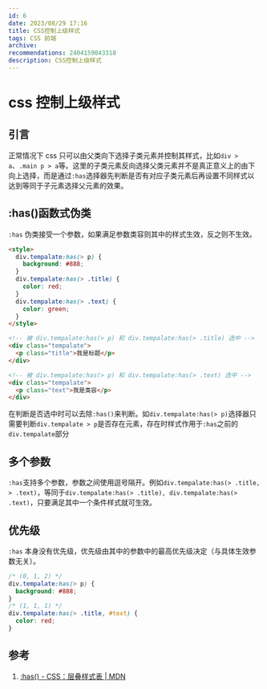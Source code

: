 ```yaml
---
id: 6
date: 2023/08/29 17:16
title: CSS控制上级样式
tags: CSS 前端
archive:
recommendations: 2404159043318
description: CSS控制上级样式
---
```


# css 控制上级样式

## 引言

正常情况下 css 只可以由父类向下选择子类元素并控制其样式，比如`div > a`、`.main p > a`等。这里的子类元素反向选择父类元素并不是真正意义上的由下向上选择，而是通过`:has`选择器先判断是否有对应子类元素后再设置不同样式以达到等同于子元素选择父元素的效果。

## :has()函数式伪类

`:has` 伪类接受一个参数，如果满足参数类容则其中的样式生效，反之则不生效。

```html
<style>
  div.tempalate:has(> p) {
    background: #888;
  }
  div.tempalate:has(> .title) {
    color: red;
  }
  div.tempalate:has(> .text) {
    color: green;
  }
</style>

<!-- 被 div.tempalate:has(> p) 和 div.tempalate:has(> .title) 选中 -->
<div class="tempalate">
  <p class="title">我是标题</p>
</div>

<!-- 被 div.tempalate:has(> p) 和 div.tempalate:has(> .text) 选中 -->
<div class="tempalate">
  <p class="text">我是类容</p>
</div>
```

在判断是否选中时可以去除`:has()`来判断。如`div.tempalate:has(> p)`选择器只需要判断`div.tempalate > p`是否存在元素，存在时样式作用于`:has`之前的`div.tempalate`部分

## 多个参数

`:has`支持多个参数，参数之间使用逗号隔开。例如`div.tempalate:has(> .title, > .text)`，等同于`div.tempalate:has(> .title), div.tempalate:has(> .text)`，只要满足其中一个条件样式就可生效。

## 优先级

`:has` 本身没有优先级，优先级由其中的参数中的最高优先级决定（与具体生效参数无关）。

```css
/* (0, 1, 2) */
div.tempalate:has(> p) {
  background: #888;
}
/* (1, 1, 1) */
div.tempalate:has(> .title, #text) {
  color: red;
}
```

## 参考

1. [:has() - CSS：层叠样式表 | MDN](https://developer.mozilla.org/zh-CN/docs/Web/CSS/:has)
